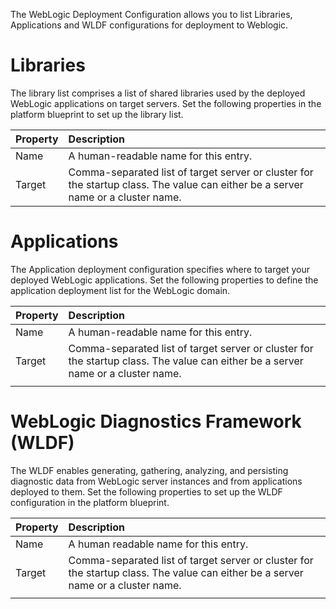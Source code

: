 The WebLogic Deployment Configuration allows you to list Libraries, Applications and WLDF configurations for deployment to Weblogic.

# Libraries

The library list comprises a list of shared libraries used by the deployed WebLogic applications on target servers. Set the following properties in the platform blueprint to set up the library list.

| Property | Description |
| :--- | :--- |
| Name | A human-readable name for this entry. |
| Target | Comma-separated list of target server or cluster for the startup class. The value can either be a server name or a cluster name. |

# Applications

The Application deployment configuration specifies where to target your deployed WebLogic applications. Set the following properties to define the application deployment list for the WebLogic domain.

| Property | Description |
| :--- | :--- |
| Name | A human-readable name for this entry. |
| Target | Comma-separated list of target server or cluster for the startup class. The value can either be a server name or a cluster name. |
|  |  |

# WebLogic Diagnostics Framework \(WLDF\)

The WLDF enables generating, gathering, analyzing, and persisting diagnostic data from WebLogic server instances and from applications deployed to them. Set the following properties to set up the WLDF configuration in the platform blueprint.

| Property | Description |
| :--- | :--- |
| Name | A human readable name for this entry. |
| Target | Comma-separated list of target server or cluster for the startup class. The value can either be a server name or a cluster name. |
|  |  |




